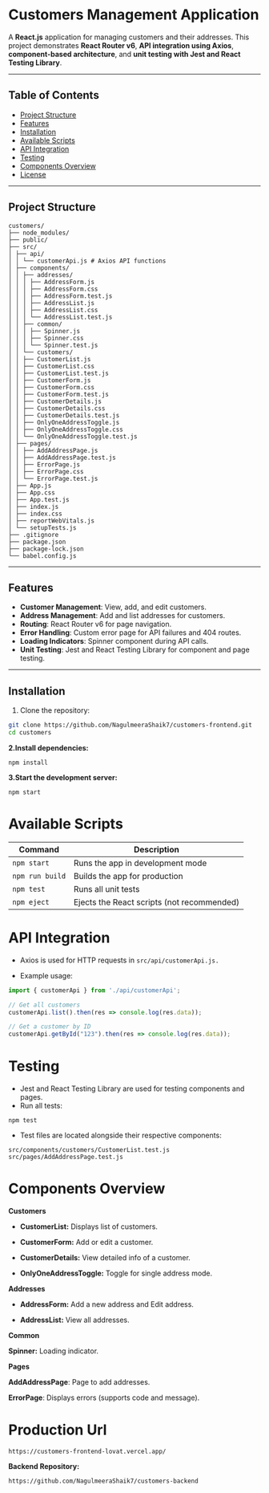 # Customers Management Application

A **React.js** application for managing customers and their addresses. This project demonstrates **React Router v6**, **API integration using Axios**, **component-based architecture**, and **unit testing with Jest and React Testing Library**.

---

## Table of Contents

- [Project Structure](#project-structure)  
- [Features](#features)  
- [Installation](#installation)  
- [Available Scripts](#available-scripts)  
- [API Integration](#api-integration)  
- [Testing](#testing)  
- [Components Overview](#components-overview)  
- [License](#license)

---

## Project Structure

```
customers/
├── node_modules/
├── public/
├── src/
│ ├── api/
│ │ └── customerApi.js # Axios API functions
│ ├── components/
│ │ ├── addresses/
│ │ │ ├── AddressForm.js
│ │ │ ├── AddressForm.css
│ │ │ ├── AddressForm.test.js
│ │ │ ├── AddressList.js
│ │ │ ├── AddressList.css
│ │ │ └── AddressList.test.js
│ │ ├── common/
│ │ │ ├── Spinner.js
│ │ │ ├── Spinner.css
│ │ │ └── Spinner.test.js
│ │ └── customers/
│ │ ├── CustomerList.js
│ │ ├── CustomerList.css
│ │ ├── CustomerList.test.js
│ │ ├── CustomerForm.js
│ │ ├── CustomerForm.css
│ │ ├── CustomerForm.test.js
│ │ ├── CustomerDetails.js
│ │ ├── CustomerDetails.css
│ │ ├── CustomerDetails.test.js
│ │ ├── OnlyOneAddressToggle.js
│ │ ├── OnlyOneAddressToggle.css
│ │ └── OnlyOneAddressToggle.test.js
│ ├── pages/
│ │ ├── AddAddressPage.js
│ │ ├── AddAddressPage.test.js
│ │ ├── ErrorPage.js
│ │ ├── ErrorPage.css
│ │ └── ErrorPage.test.js
│ ├── App.js
│ ├── App.css
│ ├── App.test.js
│ ├── index.js
│ ├── index.css
│ ├── reportWebVitals.js
│ └── setupTests.js
├── .gitignore
├── package.json
├── package-lock.json
└── babel.config.js
```


---

## Features

- **Customer Management**: View, add, and edit customers.
- **Address Management**: Add and list addresses for customers.
- **Routing**: React Router v6 for page navigation.
- **Error Handling**: Custom error page for API failures and 404 routes.
- **Loading Indicators**: Spinner component during API calls.
- **Unit Testing**: Jest and React Testing Library for component and page testing.

---

## Installation

1. Clone the repository:

```bash
git clone https://github.com/NagulmeeraShaik7/customers-frontend.git
cd customers

```

 **2.Install dependencies:**
```
npm install
```

**3.Start the development server:**

```
npm start
```

# Available Scripts

| Command         | Description                                |
| --------------- | ------------------------------------------ |
| `npm start`     | Runs the app in development mode           |
| `npm run build` | Builds the app for production              |
| `npm test`      | Runs all unit tests                        |
| `npm eject`     | Ejects the React scripts (not recommended) |


# API Integration

- Axios is used for HTTP requests in `src/api/customerApi.js.`

- Example usage:

```js
import { customerApi } from './api/customerApi';

// Get all customers
customerApi.list().then(res => console.log(res.data));

// Get a customer by ID
customerApi.getById("123").then(res => console.log(res.data));
```

# Testing

- Jest and React Testing Library are used for testing components and pages.
- Run all tests:
```
npm test
```

- Test files are located alongside their respective components:

```
src/components/customers/CustomerList.test.js
src/pages/AddAddressPage.test.js
```

# Components Overview

**Customers**

- **CustomerList:** Displays list of customers.

- **CustomerForm:**  Add or edit a customer.

- **CustomerDetails:**  View detailed info of a customer.

- **OnlyOneAddressToggle:** Toggle for single address mode.

**Addresses**

- **AddressForm:** Add a new address and Edit address.

- **AddressList:** View all addresses.

**Common**

**Spinner:** Loading indicator.

**Pages**

**AddAddressPage**: Page to add addresses.

**ErrorPage**: Displays errors (supports code and message).

 # Production Url

```
https://customers-frontend-lovat.vercel.app/ 

```

**Backend Repository:** 
```
https://github.com/NagulmeeraShaik7/customers-backend 

```

